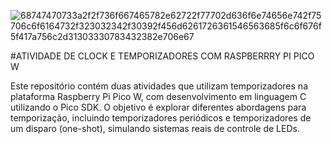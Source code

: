 ![68747470733a2f2f736f667465782e62722f77702d636f6e74656e742f75706c6f6164732f323032342f30392f456d6261726361546563685f6c6f676f5f417a756c2d31303330783432382e706e67](https://github.com/user-attachments/assets/efd58ef1-331a-4978-bb80-52925d9d4b1b)

#ATIVIDADE DE CLOCK E TEMPORIZADORES COM RASPBERRRY PI PICO W

Este repositório contém duas atividades que utilizam temporizadores na plataforma Raspberry Pi Pico W, com desenvolvimento em linguagem C utilizando o Pico SDK. O objetivo é explorar diferentes abordagens para temporização, incluindo temporizadores periódicos e temporizadores de um disparo (one-shot), simulando sistemas reais de controle de LEDs.
